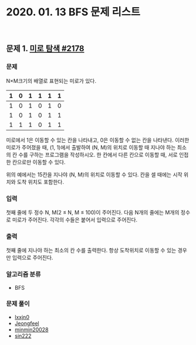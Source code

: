 # 2020. 01. 13 BFS 문제 리스트

<br>

## 문제 1. [미로 탐색 #2178](https://www.acmicpc.net/problem/2178)

### 문제

N×M크기의 배열로 표현되는 미로가 있다.

| 1   | 0   | 1   | 1   | 1   | 1   |
| --- | --- | --- | --- | --- | --- |
| 1   | 0   | 1   | 0   | 1   | 0   |
| 1   | 0   | 1   | 0   | 1   | 1   |
| 1   | 1   | 1   | 0   | 1   | 1   |

미로에서 1은 이동할 수 있는 칸을 나타내고, 0은 이동할 수 없는 칸을 나타낸다. 이러한 미로가 주어졌을 때, (1, 1)에서 출발하여 (N, M)의 위치로 이동할 때 지나야 하는 최소의 칸 수를 구하는 프로그램을 작성하시오. 한 칸에서 다른 칸으로 이동할 때, 서로 인접한 칸으로만 이동할 수 있다.

위의 예에서는 15칸을 지나야 (N, M)의 위치로 이동할 수 있다. 칸을 셀 때에는 시작 위치와 도착 위치도 포함한다.

### 입력

첫째 줄에 두 정수 N, M(2 ≤ N, M ≤ 100)이 주어진다. 다음 N개의 줄에는 M개의 정수로 미로가 주어진다. 각각의 수들은 붙어서 입력으로 주어진다.

### 출력

첫째 줄에 지나야 하는 최소의 칸 수를 출력한다. 항상 도착위치로 이동할 수 있는 경우만 입력으로 주어진다.

### 알고리즘 분류

- BFS

### 문제 풀이

- [lxxjn0](#)
- [Jeongfeel](#)
- [minmin20028](#)
- [sin222](#)
